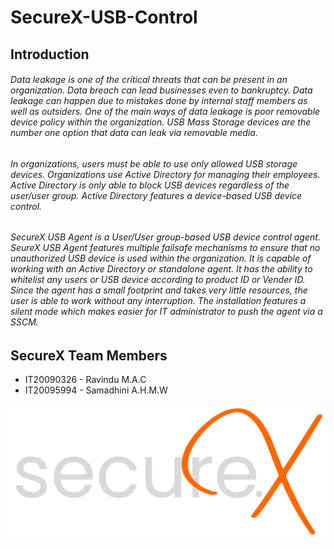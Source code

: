 # SecureX-USB-Control

## Introduction

###### Data leakage is one of the critical threats that can be present in an organization. Data breach can lead businesses even to bankruptcy. Data leakage can happen due to mistakes done by internal staff members as well as outsiders. One of the main ways of data leakage is poor removable device policy within the organization. USB Mass Storage devices are the number one option that data can leak via removable media.

###### In organizations, users must be able to use only allowed USB storage devices. Organizations use Active Directory for managing their employees. Active Directory is only able to block USB devices regardless of the user/user group. Active Directory features a device-based USB device control. 

###### SecureX USB Agent is a User/User group-based USB device control agent. SeureX USB Agent features multiple failsafe mechanisms to ensure that no unauthorized USB device is used within the organization. It is capable of working with an Active Directory or standalone agent. It has the ability to whitelist any users or USB device according to product ID or Vender ID. Since the agent has a small footprint and takes very little resources, the user is able to work without any interruption. The installation features a silent mode which makes easier for IT administrator to push the agent via a SSCM.


## SecureX Team Members
* IT20090326 - Ravindu M.A.C <br>
* IT20095994 - Samadhini A.H.M.W



<picture>
  <source media="(prefers-color-scheme: dark)" srcset="/Assets/SecureX logo W.png">
  <source media="(prefers-color-scheme: light)" srcset="/Assets/SecureX logo B.png">
  <img alt="SecureX Logo" src="/Assets/SecureX logo B.png">
</picture>
